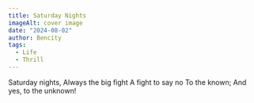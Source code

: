 ```yaml
---
title: Saturday Nights
imageAlt: cover image
date: "2024-08-02"
author: Bencity
tags:
  - Life
  - Thrill
---
```


Saturday nights,
Always the big fight
A fight to say no
To the known;
And yes, to the unknown!
